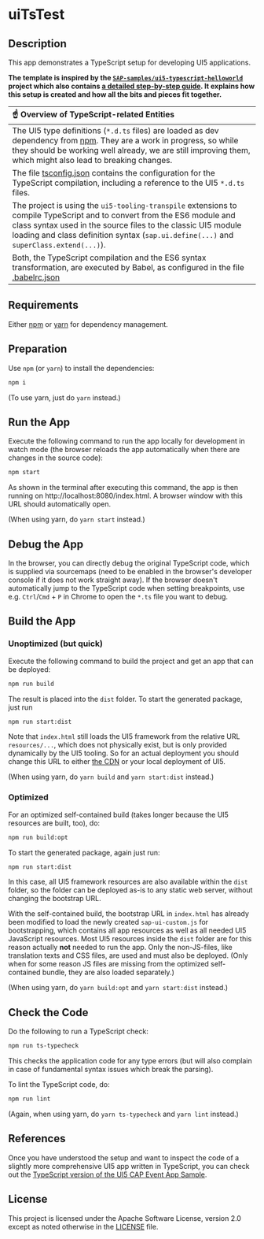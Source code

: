 # uiTsTest

## Description

This app demonstrates a TypeScript setup for developing UI5 applications.

**The template is inspired by the [`SAP-samples/ui5-typescript-helloworld`](https://github.com/SAP-samples/ui5-typescript-helloworld) project which also contains [a detailed step-by-step guide](https://github.com/SAP-samples/ui5-typescript-helloworld/blob/main/step-by-step.md). It explains how this setup is created and how all the bits and pieces fit together.**

| :point_up: Overview of TypeScript-related Entities |
|:---------------------------|
| The UI5 type definitions (`*.d.ts` files) are loaded as dev dependency from [npm](https://www.npmjs.com/package/@openui5/ts-types-esm). They are a work in progress, so while they should be working well already, we are still improving them, which might also lead to breaking changes. |
| The file [tsconfig.json](tsconfig.json) contains the configuration for the TypeScript compilation, including a reference to the UI5 `*.d.ts` files. |
| The project is using the `ui5-tooling-transpile` extensions to compile TypeScript and to convert from the ES6 module and class syntax used in the source files to the classic UI5 module loading and class definition syntax (`sap.ui.define(...)` and `superClass.extend(...)`). |
| Both, the TypeScript compilation and the ES6 syntax transformation, are executed by Babel, as configured in the file [.babelrc.json](.babelrc.json) |

## Requirements

Either [npm](https://www.npmjs.com/) or [yarn](https://yarnpkg.com/) for dependency management.

## Preparation

Use `npm` (or `yarn`) to install the dependencies:

```sh
npm i
```

(To use yarn, just do `yarn` instead.)

## Run the App

Execute the following command to run the app locally for development in watch mode (the browser reloads the app automatically when there are changes in the source code):

```sh
npm start
```

As shown in the terminal after executing this command, the app is then running on http://localhost:8080/index.html. A browser window with this URL should automatically open.

(When using yarn, do `yarn start` instead.)

## Debug the App

In the browser, you can directly debug the original TypeScript code, which is supplied via sourcemaps (need to be enabled in the browser's developer console if it does not work straight away). If the browser doesn't automatically jump to the TypeScript code when setting breakpoints, use e.g. `Ctrl`/`Cmd` + `P` in Chrome to open the `*.ts` file you want to debug.

## Build the App

### Unoptimized (but quick)

Execute the following command to build the project and get an app that can be deployed:

```sh
npm run build
```

The result is placed into the `dist` folder. To start the generated package, just run

```sh
npm run start:dist
```

Note that `index.html` still loads the UI5 framework from the relative URL `resources/...`, which does not physically exist, but is only provided dynamically by the UI5 tooling. So for an actual deployment you should change this URL to either [the CDN](https://sdk.openui5.org/#/topic/2d3eb2f322ea4a82983c1c62a33ec4ae) or your local deployment of UI5.

(When using yarn, do `yarn build` and `yarn start:dist` instead.)

### Optimized

For an optimized self-contained build (takes longer because the UI5 resources are built, too), do:

```sh
npm run build:opt
```

To start the generated package, again just run:

```sh
npm run start:dist
```

In this case, all UI5 framework resources are also available within the `dist` folder, so the folder can be deployed as-is to any static web server, without changing the bootstrap URL.

With the self-contained build, the bootstrap URL in `index.html` has already been modified to load the newly created `sap-ui-custom.js` for bootstrapping, which contains all app resources as well as all needed UI5 JavaScript resources. Most UI5 resources inside the `dist` folder are for this reason actually **not** needed to run the app. Only the non-JS-files, like translation texts and CSS files, are used and must also be deployed. (Only when for some reason JS files are missing from the optimized self-contained bundle, they are also loaded separately.)

(When using yarn, do `yarn build:opt` and `yarn start:dist` instead.)

## Check the Code

Do the following to run a TypeScript check:

```sh
npm run ts-typecheck
```

This checks the application code for any type errors (but will also complain in case of fundamental syntax issues which break the parsing).

To lint the TypeScript code, do:

```sh
npm run lint
```

(Again, when using yarn, do `yarn ts-typecheck` and `yarn lint` instead.)

## References

Once you have understood the setup and want to inspect the code of a slightly more comprehensive UI5 app written in TypeScript, you can check out the [TypeScript version of the UI5 CAP Event App Sample](https://github.com/SAP-samples/ui5-cap-event-app/tree/typescript).

## License

This project is licensed under the Apache Software License, version 2.0 except as noted otherwise in the [LICENSE](LICENSE) file.
